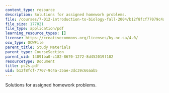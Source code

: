 ```yaml
---
content_type: resource
description: Solutions for assigned homework problems.
file: /courses/7-012-introduction-to-biology-fall-2004/b12f8fcf77079c4a35ae3dc39c66aab5_ps2s.pdf
file_size: 177021
file_type: application/pdf
learning_resource_types: []
license: https://creativecommons.org/licenses/by-nc-sa/4.0/
ocw_type: OCWFile
parent_title: Study Materials
parent_type: CourseSection
parent_uid: 14091ba0-c182-8670-1272-8d452019f102
resourcetype: Document
title: ps2s.pdf
uid: b12f8fcf-7707-9c4a-35ae-3dc39c66aab5
---
```

Solutions for assigned homework problems.